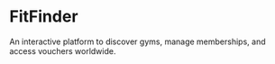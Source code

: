 # FitFinder
An interactive platform to discover gyms, manage memberships, and access vouchers worldwide.
